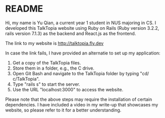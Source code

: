 # README

Hi, my name is Yu Qian, a current year 1 student in NUS majoring in CS. I developed this TalkTopia website using Ruby on Rails (Ruby version 3.2.2, rails version 7.1.3) as the backend and React.js as the frontend.

The link to my website is http://talktopia.fly.dev

In case the link fails, I have provided an alternatie to set up my application:

1. Get a copy of the TalkTopia files.
2. Store them in a folder, e.g., the C drive.
3. Open Git Bash and navigate to the TalkTopia folder by typing "cd/ c/TalkTopia".
4. Type "rails s" to start the server.
5. Use the URL "localhost:3000" to access the website.

Please note that the above steps may require the installation of certain dependencies. I have included a video in my write-up that showcases my website, so please refer to it for a better understanding.
